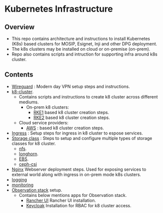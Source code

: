 # Kubernetes Infrastructure

## Overview
* This repo contains architecture and instructions to install Kubernetes (K8s) based clusters for MOSIP, Esignet, Inji and other DPG deployment.
* The k8s clusters may be installed on cloud or on-premise (on-prem).
* Repo also contains scripts and intruction for supporting infra around k8s cluster.
## Contents
* [Wireguard](./wireguard/README.md) : Modern day VPN setup steps and instructions.
* [k8-cluster](./k8-cluster/README.md).
  * Contains scripts and instructions to create k8 cluster across different mediums.
    * On-prem k8 clusters:
      * [RKE1](./k8-cluster/on-prem/rke1/README.md) based k8 cluster creation steps.
      * [RKE2](./k8-cluster/on-prem/rke2/README.md) based k8 cluster creation steps.
  * Cloud service providers:
    * [AWS](./k8-cluster/csp/aws/README.md) : based k8 cluster creation steps.
* [Ingress](./ingress/README.md) : Setup steps for ingress in k8 cluster to espose services.
* [Storage class](./storage-class) : Steps to setup and configure multiple types of storage classes for k8 cluster.
  * [nfs](./storage-class/nfs/README.md).
  * [longhorn](./storage-class/longhorn/README.md).
  * [EBS](./storage-class/ebs/README.md).
  * [ceph-csi](./storage-class/ceph/README.md)
* [Nginx](./nginx/) Webserver deployment steps. Used for exposing services to external world along with ingress in on-prem mode k8s clusters. 
* [logging](./logging/README.md)
* [monitoring](./monitoring/README.md)
* [Observation stack](observtaion/README.md) setup.
  * Contains below mentions apps for Observation stack.
    * [Rancher UI](apps/rancher-ui/README.md) Rancher UI installation.
    * [Keycloak](apps/keycloak/README.md) Installation for RBAC for k8 cluster access.
